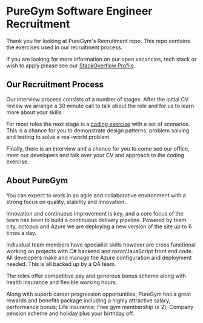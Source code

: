 # PureGym Software Engineer Recruitment

Thank you for looking at PureGym's Recruitment repo. This repo contains the exercises used in our recruitment process.

If you are looking for more information on our open vacancies, tech stack or wish to apply please see our [StackOverflow Profile](https://stackoverflow.com/jobs/companies/puregym).

## Our Recruitment Process
Our interview process consists of a number of stages. After the initial CV review we arrange a 30 minute call to talk about the role and for us to learn more about your skills.

For most roles the next stage is a [coding exercise](BasketTest.md) with a set of scenarios. This is a chance for you to demonstrate design patterns, problem solving and testing to solve a real-world problem.

Finally, there is an interview and a chance for you to come see our office, meet our developers and talk over your CV and approach to the coding exercise.

## About PureGym
You can expect to work in an agile and collaborative environment with a strong focus on quality, stability and innovation.

Innovation and continuous improvement is key, and a core focus of the team has been to build a continuous delivery pipeline. Powered by team city, octopus and Azure we are deploying a new version of the site up to 6 times a day.

Individual team members have specialist skills however are cross functional working on projects with C# backend and razor/JavaScript front end code. All developers make and manage the Azure configuration and deployment needed. This is all backed up by a QA team. 

The roles offer competitive pay and generous bonus scheme along with health insurance and flexible working hours.

Along with superb career progression opportunities, PureGym has a great rewards and benefits package including a highly attractive salary, performance bonus; Life insurance; Free gym membership (x 2); Company pension scheme and holiday plus your birthday off.

